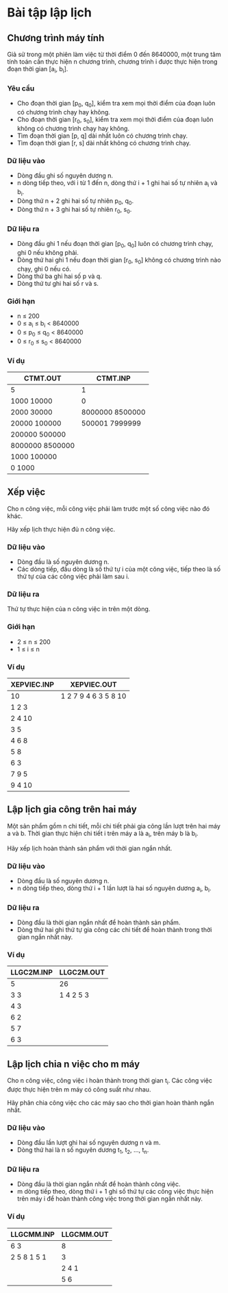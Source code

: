 # Bài tập lập lịch

## Chương trình máy tính

Giả sử trong một phiên làm việc từ thời điểm 0 đến 8640000, một trung tâm tính
toán cần thực hiện n chương trình, chương trình i được thực hiện trong đoạn
thời gian [a<sub>i</sub>, b<sub>i</sub>].

### Yêu cầu

* Cho đoạn thời gian [p<sub>0</sub>, q<sub>0</sub>], kiểm tra xem mọi thời điểm
  của đoạn luôn có chương trình chạy hay không.
* Cho đoạn thời gian [r<sub>0</sub>, s<sub>0</sub>], kiểm tra xem mọi thời điểm
  của đoạn luôn không có chương trình chạy hay không.
* Tìm đoạn thời gian [p, q] dài nhất luôn có chương trình chạy.
* Tìm đoạn thời gian [r, s] dài nhất không có chương trình chạy.

### Dữ liệu vào

* Dòng đầu ghi số nguyên dương n.
* n dòng tiếp theo, với i từ 1 đến n, dòng thứ i + 1 ghi hai số tự nhiên
  a<sub>i</sub> và b<sub>i</sub>.
* Dòng thứ n + 2 ghi hai số tự nhiên p<sub>0</sub>, q<sub>0</sub>.
* Dòng thứ n + 3 ghi hai số tự nhiên r<sub>0</sub>, s<sub>0</sub>.

### Dữ liệu ra

* Dòng đầu ghi 1 nếu đoạn thời gian [p<sub>0</sub>, q<sub>0</sub>] luôn có
  chương trình chạy, ghi 0 nếu không phải.
* Dòng thứ hai ghi 1 nếu đoạn thời gian [r<sub>0</sub>, s<sub>0</sub>] không có
  chương trình nào chạy, ghi 0 nếu có.
* Dòng thứ ba ghi hai số p và q.
* Dòng thứ tư ghi hai số r và s.

### Giới hạn

* n ≤ 200
* 0 ≤ a<sub>i</sub> ≤ b<sub>i</sub> < 8640000
* 0 ≤ p<sub>0</sub> ≤ q<sub>0</sub> < 8640000
* 0 ≤ r<sub>0</sub> ≤ s<sub>0</sub> < 8640000

### Ví dụ

|     CTMT.OUT    |     CTMT.INP    |
| --------------- | --------------- |
| 5               | 1               |
| 1000 10000      | 0               |
| 2000 30000      | 8000000 8500000 |
| 20000 100000    | 500001 7999999  |
| 200000 500000   |                 |
| 8000000 8500000 |                 |
| 1000 100000     |                 |
| 0 1000          |                 |

## Xếp việc

Cho n công việc, mỗi công việc phải làm trước một số công việc nào đó khác.

Hãy xếp lịch thực hiện đủ n công việc.

### Dữ liệu vào

* Dòng đầu là số nguyên dương n.
* Các dòng tiếp, đầu dòng là số thứ tự i của một công việc, tiếp theo là số thứ
  tự của các công việc phải làm sau i.

### Dữ liệu ra

Thứ tự thực hiện của n công việc in trên một dòng.

### Giới hạn

* 2 ≤ n ≤ 200
* 1 ≤ i ≤ n


### Ví dụ

| XEPVIEC.INP |      XEPVIEC.OUT     |
| ----------- | -------------------- |
|    10       | 1 2 7 9 4 6 3 5 8 10 |
|    1 2 3    |                      |
|    2 4 10   |                      |
|    3 5      |                      |
|    4 6 8    |                      |
|    5 8      |                      |
|    6 3      |                      |
|    7 9 5    |                      |
|    9 4 10   |                      |

## Lập lịch gia công trên hai máy

Một sản phẩm gồm n chi tiết, mỗi chi tiết phải gia công lần lượt trên hai máy a
và b. Thời gian thực hiện chi tiết i trên máy a là a<sub>i</sub>, trên máy b là
b<sub>i</sub>.

Hãy xếp lịch hoàn thành sản phẩm với thời gian ngắn nhất.

### Dữ liệu vào

* Dòng đầu là số nguyên dương n.
* n dòng tiếp theo, dòng thứ i + 1 lần lượt là hai số nguyên dương
  a<sub>i</sub>, b<sub>i</sub>.

### Dữ liệu ra

* Dòng đầu là thời gian ngắn nhất để hoàn thành sản phẩm.
* Dòng thứ hai ghi thứ tự gia công các chi tiết để hoàn thành trong thời gian
  ngắn nhất này.

### Ví dụ

| LLGC2M.INP | LLGC2M.OUT |
| ---------- | ---------- |
|     5      |  26        |
|     3 3    |  1 4 2 5 3 |
|     4 3    |            |
|     6 2    |            |
|     5 7    |            |
|     6 3    |            |

## Lập lịch chia n việc cho m máy

Cho n công việc, công việc i hoàn thành trong thời gian t<sub>i</sub>. Các công
việc được thực hiện trên m máy có công suất như nhau.

Hãy phân chia công việc cho các máy sao cho thời gian hoàn thành ngắn nhất.

### Dữ liệu vào

* Dòng đầu lần lượt ghi hai số nguyên dương n và m.
* Dòng thứ hai là n số nguyên dương t<sub>1</sub>, t<sub>2</sub>, ...,
  t<sub>n</sub>.

### Dữ liệu ra

* Dòng đầu là thời gian ngắn nhất để hoàn thành công việc.
* m dòng tiếp theo, dòng thứ i + 1 ghi số thứ tự các công việc thực hiện trên
  máy i để hoàn thành công việc trong thời gian ngắn nhất này.

### Ví dụ

|  LLGCMM.INP | LLGCMM.OUT |
| ----------- | ---------- |
| 6 3         | 8          |
| 2 5 8 1 5 1 | 3          |
|             | 2 4 1      |
|             | 5 6        |

